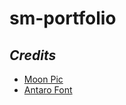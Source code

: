# sm-portfolio

## **_Credits_**

- [Moon Pic](https://g3.img-dpreview.com/1228F6DC199E462E8D3489750026E711.jpg)
- [Antaro Font](https://www.urbanfonts.com/fonts/Antaro_Font.font)
